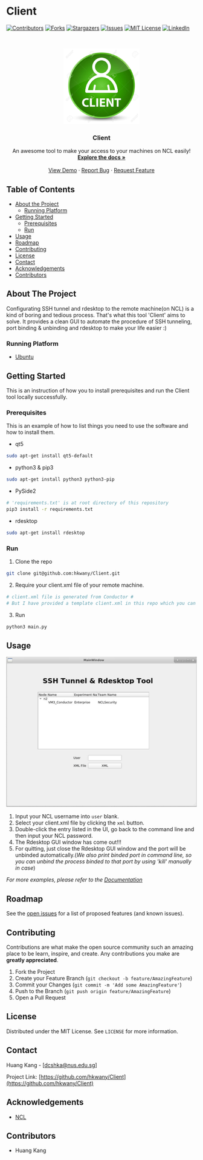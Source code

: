 # Client
[![Contributors][contributors-shield]][contributors-url]
[![Forks][forks-shield]][forks-url]
[![Stargazers][stars-shield]][stars-url]
[![Issues][issues-shield]][issues-url]
[![MIT License][license-shield]][license-url]
[![LinkedIn][linkedin-shield]][linkedin-url]



<!-- PROJECT LOGO -->
<br />
<p align="center">
  <a href="https://github.com/hkwany/Client">
    <img src="images/logo.jpg" alt="Logo" width="200" height="200">
  </a>

  <h3 align="center">Client</h3>

  <p align="center">
    An awesome tool to make your access to your machines on NCL easily!
    <br />
    <a href="https://github.com/hkwany/Client"><strong>Explore the docs »</strong></a>
    <br />
    <br />
    <a href="https://github.com/hkwany/Client">View Demo</a>
    ·
    <a href="https://github.com/hkwany/Client/issues">Report Bug</a>
    ·
    <a href="https://github.com/hkwany/Client/issues">Request Feature</a>
  </p>
</p>



<!-- TABLE OF CONTENTS -->
## Table of Contents

* [About the Project](#about-the-project)
  * [Running Platform](#Running-Platform)
* [Getting Started](#getting-started)
  * [Prerequisites](#prerequisites)
  * [Run](#Run)
* [Usage](#usage)
* [Roadmap](#roadmap)
* [Contributing](#contributing)
* [License](#license)
* [Contact](#contact)
* [Acknowledgements](#acknowledgements)
* [Contributors](#Contributors)



<!-- ABOUT THE PROJECT -->
## About The Project

Configurating SSH tunnel and rdesktop to the remote machine(on NCL) is a kind of boring and tedious process. That's what this tool 'Client' aims to solve.
It provides a clean GUI to automate the procedure of SSH tunneling, port binding & unbinding and rdesktop to make your life easier :)


### Running Platform
* [Ubuntu](https://ubuntu.com/)




<!-- GETTING STARTED -->
## Getting Started

This is an instruction of how you to install prerequisites and run the Client tool locally successfully.

### Prerequisites

This is an example of how to list things you need to use the software and how to install them.
* qt5
```sh
sudo apt-get install qt5-default
```

* python3 & pip3
```sh
sudo apt-get install python3 python3-pip
```

* PySide2
```sh
# 'requirements.txt' is at root directory of this repository 
pip3 install -r requirements.txt
```

* rdesktop
```sh
sudo apt-get install rdesktop
```

### Run

1. Clone the repo
```sh
git clone git@github.com:hkwany/Client.git
```
2. Require your client.xml file of your remote machine.
```sh
# client.xml file is generated from Conductor #
# But I have provided a template client.xml in this repo which you can try #
```
3. Run
```sh
python3 main.py
```


<!-- USAGE EXAMPLES -->
## Usage

[![Product Name Screen Shot][product-screenshot]](https://example.com)  

1. Input your NCL username into ``user`` blank.
2. Select your client.xml file by clicking the ``xml`` button.
3. Double-click the entry listed in the UI, go back to the command line and then input your NCL password.
4. The Rdesktop GUI window has come out!!!
5. For quitting, just close the Rdesktop GUI window and the port will be unbinded automatically.(_We also print binded port in command line, so you can unbind the process binded to that port by using 'kill' manually in case_)

_For more examples, please refer to the [Documentation](https://example.com)_



<!-- ROADMAP -->
## Roadmap

See the [open issues](https://github.com/hkwany/Client/issues) for a list of proposed features (and known issues).



<!-- CONTRIBUTING -->
## Contributing

Contributions are what make the open source community such an amazing place to be learn, inspire, and create. Any contributions you make are **greatly appreciated**.

1. Fork the Project
2. Create your Feature Branch (`git checkout -b feature/AmazingFeature`)
3. Commit your Changes (`git commit -m 'Add some AmazingFeature'`)
4. Push to the Branch (`git push origin feature/AmazingFeature`)
5. Open a Pull Request



<!-- LICENSE -->
## License

Distributed under the MIT License. See `LICENSE` for more information.



<!-- CONTACT -->
## Contact

Huang Kang - [dcshka@nus.edu.sg]

Project Link: [https://github.com/hkwany/Client](https://github.com/hkwany/Client)



<!-- ACKNOWLEDGEMENTS -->
## Acknowledgements
* [NCL](https://ncl.sg/)

<!--  CONTRIBUTORS -->
## Contributors
* Huang Kang

<!-- MARKDOWN LINKS & IMAGES -->
<!-- https://www.markdownguide.org/basic-syntax/#reference-style-links -->
[contributors-shield]: https://img.shields.io/badge/contributors-1-brightgreen
[contributors-url]: https://github.com/hkwany/Client/graphs/contributors
[forks-shield]: https://img.shields.io/badge/forks-0-blue
[forks-url]: https://github.com/hkwany/Client/network/members
[stars-shield]: https://img.shields.io/badge/stars-0-orange
[stars-url]: https://github.com/hkwany/Client/stargazers
[issues-shield]: https://img.shields.io/badge/issues-0-red
[issues-url]: https://github.com/hkwany/Client/issues
[license-shield]: https://img.shields.io/badge/license-MIT-blueviolet
[license-url]: https://github.com/hkwany/Client/LICENSE.txt
[linkedin-shield]: https://img.shields.io/badge/-LinkedIn-black.svg?style=flat-square&logo=linkedin&colorB=555
[linkedin-url]: https://linkedin.com/
[product-screenshot]: images/client-screenshot.png

